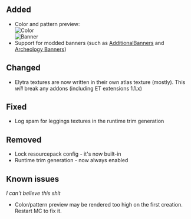 ## Added
- Color and pattern preview:  
![Color](https://media.discordapp.net/attachments/756612448311705761/1137705410271395870/image.png)  
![Banner](https://media.discordapp.net/attachments/756612448311705761/1137706298587238400/image.png)
- Support for modded banners (such as [AdditionalBanners](https://modrinth.com/mod/additional-banners) and [Archeology Banners](https://modrinth.com/mod/archaeology-banners))

## Changed
- Elytra textures are now written in their own atlas texture (mostly). This *will* break any addons (including ET extensions 1.1.x)

## Fixed
- Log spam for leggings textures in the runtime trim generation

## Removed
- Lock resourcepack config - it's now built-in
- Runtime trim generation - now always enabled

## Known issues
*I can't believe this shit*
- Color/pattern preview may be rendered too high on the first creation. Restart MC to fix it.
